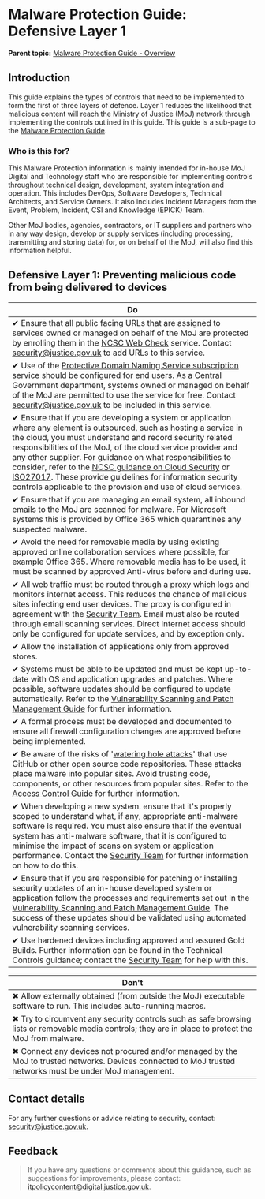# Malware Protection Guide: Defensive Layer 1

**Parent topic:** [Malware Protection Guide - Overview](malware-protection-guide-introduction.md)

## Introduction

This guide explains the types of controls that need to be implemented to form the first of three layers of defence. Layer 1 reduces the likelihood that malicious content will reach the Ministry of Justice \(MoJ\) network through implementing the controls outlined in this guide. This guide is a sub-page to the [Malware Protection Guide](malware-protection-guide-introduction.md).

### Who is this for?

This Malware Protection information is mainly intended for in-house MoJ Digital and Technology staff who are responsible for implementing controls throughout technical design, development, system integration and operation. This includes DevOps, Software Developers, Technical Architects, and Service Owners. It also includes Incident Managers from the Event, Problem, Incident, CSI and Knowledge \(EPICK\) Team.

Other MoJ bodies, agencies, contractors, or IT suppliers and partners who in any way design, develop or supply services \(including processing, transmitting and storing data\) for, or on behalf of the MoJ, will also find this information helpful.

## Defensive Layer 1: Preventing malicious code from being delivered to devices

|Do|
|--|
|✔ Ensure that all public facing URLs that are assigned to services owned or managed on behalf of the MoJ are protected by enrolling them in the [NCSC Web Check](https://www.ncsc.gov.uk/information/web-check) service. Contact [security@justice.gov.uk](mailto:security@justice.gov.uk) to add URLs to this service.|
|✔ Use of the [Protective Domain Naming Service subscription](public-sector-dns.md) service should be configured for end users. As a Central Government department, systems owned or managed on behalf of the MoJ are permitted to use the service for free. Contact [security@justice.gov.uk](mailto:security@justice.gov.uk) to be included in this service.|
|✔ Ensure that if you are developing a system or application where any element is outsourced, such as hosting a service in the cloud, you must understand and record security related responsibilities of the MoJ, of the cloud service provider and any other supplier. For guidance on what responsibilities to consider, refer to the [NCSC guidance on Cloud Security](https://www.ncsc.gov.uk/collection/cloud-security) or [ISO27017](https://www.iso.org/standard/43757.html). These provide guidelines for information security controls applicable to the provision and use of cloud services.|
|✔ Ensure that if you are managing an email system, all inbound emails to the MoJ are scanned for malware. For Microsoft systems this is provided by Office 365 which quarantines any suspected malware.|
|✔ Avoid the need for removable media by using existing approved online collaboration services where possible, for example Office 365. Where removable media has to be used, it must be scanned by approved Anti-virus before and during use.|
|✔ All web traffic must be routed through a proxy which logs and monitors internet access. This reduces the chance of malicious sites infecting end user devices. The proxy is configured in agreement with the [Security Team](#contact-details). Email must also be routed through email scanning services. Direct Internet access should only be configured for update services, and by exception only.|
|✔ Allow the installation of applications only from approved stores.|
|✔ Systems must be able to be updated and must be kept up-to-date with OS and application upgrades and patches. Where possible, software updates should be configured to update automatically. Refer to the [Vulnerability Scanning and Patch Management Guide](vulnerability-scanning-and-patch-management-guide.md) for further information.|
|✔ A formal process must be developed and documented to ensure all firewall configuration changes are approved before being implemented.|
|✔ Be aware of the risks of '[watering hole attacks](https://en.wikipedia.org/wiki/Watering_hole_attack)' that use GitHub or other open source code repositories. These attacks place malware into popular sites. Avoid trusting code, components, or other resources from popular sites. Refer to the [Access Control Guide](access-control-guide.md) for further information.|
|✔ When developing a new system. ensure that it's properly scoped to understand what, if any, appropriate anti-malware software is required. You must also ensure that if the eventual system has anti-malware software, that it is configured to minimise the impact of scans on system or application performance. Contact the [Security Team](#contact-details) for further information on how to do this.|
|✔ Ensure that if you are responsible for patching or installing security updates of an in-house developed system or application follow the processes and requirements set out in the [Vulnerability Scanning and Patch Management Guide](vulnerability-scanning-and-patch-management-guide.md). The success of these updates should be validated using automated vulnerability scanning services.|
|✔ Use hardened devices including approved and assured Gold Builds. Further information can be found in the Technical Controls guidance; contact the [Security Team](#contact-details) for help with this.|

|Don't|
|-----|
|✖ Allow externally obtained \(from outside the MoJ\) executable software to run. This includes auto-running macros.|
|✖ Try to circumvent any security controls such as safe browsing lists or removable media controls; they are in place to protect the MoJ from malware.|
|✖ Connect any devices not procured and/or managed by the MoJ to trusted networks. Devices connected to MoJ trusted networks must be under MoJ management.|

## Contact details

For any further questions or advice relating to security, contact: [security@justice.gov.uk](mailto:security@justice.gov.uk).

## Feedback

> If you have any questions or comments about this guidance, such as suggestions for improvements, please contact: [itpolicycontent@digital.justice.gov.uk](mailto:itpolicycontent@digital.justice.gov.uk).

